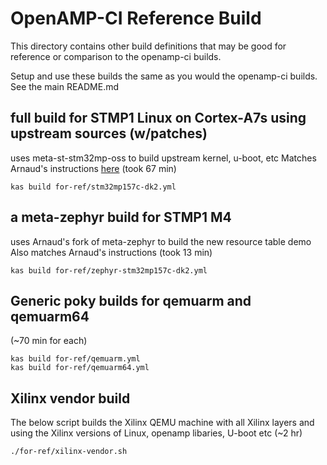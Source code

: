 # OpenAMP-CI Reference Build
This directory contains other build definitions that may be good for reference or
comparison to the openamp-ci builds.

Setup and use these builds the same as you would the openamp-ci builds.
See the main README.md

## full build for STMP1 Linux on Cortex-A7s using upstream sources (w/patches)
uses meta-st-stm32mp-oss to build upstream kernel, u-boot, etc
Matches Arnaud's instructions [here](https://github.com/OpenAMP/openamp-system-reference/wiki#multi-rpmsg-services-demo)
(took 67 min)
```
kas build for-ref/stm32mp157c-dk2.yml
```
## a meta-zephyr build for STMP1 M4
uses Arnaud's fork of meta-zephyr to build the new resource table demo
Also matches Arnaud's instructions
(took 13 min)
```
kas build for-ref/zephyr-stm32mp157c-dk2.yml
```

## Generic poky builds for qemuarm and qemuarm64
(~70 min for each)
```
kas build for-ref/qemuarm.yml
kas build for-ref/qemuarm64.yml
```

## Xilinx vendor build
The below script builds the Xilinx QEMU machine with all Xilinx layers and
using the Xilinx versions of Linux, openamp libaries, U-boot etc
(~2 hr)
```
./for-ref/xilinx-vendor.sh
```
